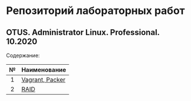 # Репозиторий лабораторных работ
## OTUS. Administrator Linux. Professional. 10.2020

Содержание:

| № | Наименование |
| :--: | :-- |
| 1 | [Vagrant, Packer](./lab_1) |
| 2 | [RAID](./lab_2) |
